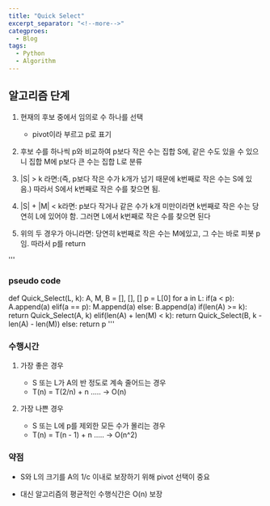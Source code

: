 ```yaml
---
title: "Quick Select"
excerpt_separator: "<!--more-->"
categproes:
  - Blog
tags:
  - Python
  - Algorithm
---
```


## 알고리즘 단계

1. 현재의 후보 중에서 임의로 수 하나를 선택

   - pivot이라 부르고 p로 표기

2. 후보 수를 하나씩 p와 비교하여 p보다 작은 수는 집합 S에, 같은 수도 있을 수 있으니 집합 M에 p보다 큰 수는 집합 L로 분류
3. |S| > k 라면:(즉, p보다 작은 수가 k개가 넘기 때문에 k번째로 작은 수는 S에 있음.) 따라서 S에서 k번째로 작은 수를 찾으면 됨.
4. |S| + |M| < k라면: p보다 작거나 같은 수가 k개 미만이라면 k번째로 작은 수는 당연히 L에 있어야 함. 그러면 L에서 k번째로 작은 수를 찾으면 된다
5. 위의 두 경우가 아니라면: 당연히 k번째로 작은 수는 M에있고, 그 수는 바로 피봇 p임. 따라서 p를 return

'''

### pseudo code

<!-- prettier-ignore -->
def Quick_Select(L, k):
  A, M, B = [], [], []
  p = L[0]
  for a in L:
    if(a < p): A.append(a)
    elif(a == p): M.append(a)
    else: B.append(a)
  if(len(A) >= k): return Quick_Select(A, k)
  elif(len(A) + len(M) < k): return Quick_Select(B, k - len(A) - len(M))
  else: return p
'''

### 수행시간

1. 가장 좋은 경우

   - S 또는 L가 A의 반 정도로 계속 줄어드는 경우
   - T(n) = T(2/n) + n ..... -> O(n)

2. 가장 나쁜 경우

   - S 또는 L에 p를 제외한 모든 수가 몰리는 경우
   - T(n) = T(n - 1) + n ..... -> O(n^2)

### 약점

- S와 L의 크기를 A의 1/c 이내로 보장하기 위해 pivot 선택이 중요

- 대신 알고리즘의 평균적인 수행식간은 O(n) 보장
